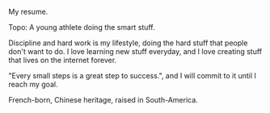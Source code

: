 My resume. 

Topo:
A young athlete doing the smart stuff.

Discipline and hard work is my lifestyle, doing the hard stuff that people don't want to do.
I love learning new stuff everyday, and I love creating stuff that lives on the internet forever.

"Every small steps is a great step to success.", and I will commit to it until I reach my goal.

French-born, Chinese heritage, raised in South-America.
